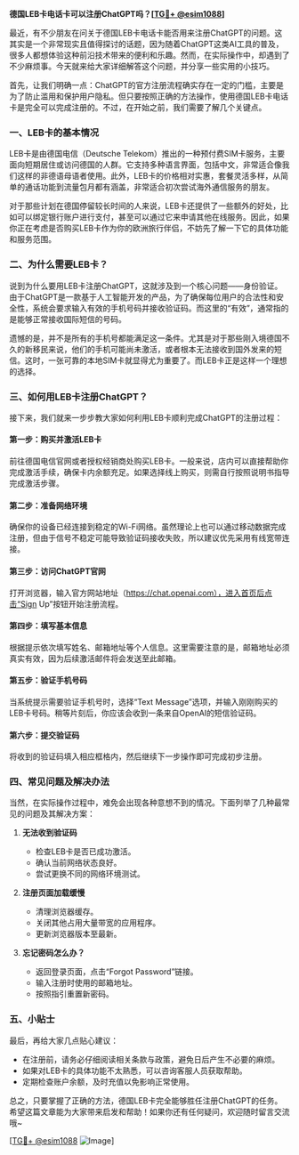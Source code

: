 **德国LEB卡电话卡可以注册ChatGPT吗？[[TG💪+ @esim1088](https://t.me/s/esim1088)]**

最近，有不少朋友在问关于德国LEB卡电话卡能否用来注册ChatGPT的问题。这其实是一个非常现实且值得探讨的话题，因为随着ChatGPT这类AI工具的普及，很多人都想体验这种前沿技术带来的便利和乐趣。然而，在实际操作中，却遇到了不少麻烦事。今天就来给大家详细解答这个问题，并分享一些实用的小技巧。

首先，让我们明确一点：ChatGPT的官方注册流程确实存在一定的门槛，主要是为了防止滥用和保护用户隐私。但只要按照正确的方法操作，使用德国LEB卡电话卡是完全可以完成注册的。不过，在开始之前，我们需要了解几个关键点。

### 一、LEB卡的基本情况

LEB卡是由德国电信（Deutsche Telekom）推出的一种预付费SIM卡服务，主要面向短期居住或访问德国的人群。它支持多种语言界面，包括中文，非常适合像我们这样的非德语母语者使用。此外，LEB卡的价格相对实惠，套餐灵活多样，从简单的通话功能到流量包月都有涵盖，非常适合初次尝试海外通信服务的朋友。

对于那些计划在德国停留较长时间的人来说，LEB卡还提供了一些额外的好处，比如可以绑定银行账户进行支付，甚至可以通过它来申请其他在线服务。因此，如果你正在考虑是否购买LEB卡作为你的欧洲旅行伴侣，不妨先了解一下它的具体功能和服务范围。

### 二、为什么需要LEB卡？

说到为什么要用LEB卡注册ChatGPT，这就涉及到一个核心问题——身份验证。由于ChatGPT是一款基于人工智能开发的产品，为了确保每位用户的合法性和安全性，系统会要求输入有效的手机号码并接收验证码。而这里的“有效”，通常指的是能够正常接收国际短信的号码。

遗憾的是，并不是所有的手机号都能满足这一条件。尤其是对于那些刚入境德国不久的新移民来说，他们的手机可能尚未激活，或者根本无法接收到国外发来的短信。这时，一张可靠的本地SIM卡就显得尤为重要了。而LEB卡正是这样一个理想的选择。

### 三、如何用LEB卡注册ChatGPT？

接下来，我们就来一步步教大家如何利用LEB卡顺利完成ChatGPT的注册过程：

#### 第一步：购买并激活LEB卡
前往德国电信官网或者授权经销商处购买LEB卡。一般来说，店内可以直接帮助你完成激活手续，确保卡内余额充足。如果选择线上购买，则需自行按照说明书指导完成激活步骤。

#### 第二步：准备网络环境
确保你的设备已经连接到稳定的Wi-Fi网络。虽然理论上也可以通过移动数据完成注册，但由于信号不稳定可能导致验证码接收失败，所以建议优先采用有线宽带连接。

#### 第三步：访问ChatGPT官网
打开浏览器，输入官方网站地址（https://chat.openai.com），进入首页后点击“Sign Up”按钮开始注册流程。

#### 第四步：填写基本信息
根据提示依次填写姓名、邮箱地址等个人信息。这里需要注意的是，邮箱地址必须真实有效，因为后续激活邮件将会发送至此邮箱。

#### 第五步：验证手机号码
当系统提示需要验证手机号时，选择“Text Message”选项，并输入刚刚购买的LEB卡号码。稍等片刻后，你应该会收到一条来自OpenAI的短信验证码。

#### 第六步：提交验证码
将收到的验证码填入相应框格内，然后继续下一步操作即可完成初步注册。

### 四、常见问题及解决办法

当然，在实际操作过程中，难免会出现各种意想不到的情况。下面列举了几种最常见的问题及其解决方案：

1. **无法收到验证码**
   - 检查LEB卡是否已成功激活。
   - 确认当前网络状态良好。
   - 尝试更换不同的网络环境测试。

2. **注册页面加载缓慢**
   - 清理浏览器缓存。
   - 关闭其他占用大量带宽的应用程序。
   - 更新浏览器版本至最新。

3. **忘记密码怎么办？**
   - 返回登录页面，点击“Forgot Password”链接。
   - 输入注册时使用的邮箱地址。
   - 按照指引重置新密码。

### 五、小贴士

最后，再给大家几点贴心建议：
- 在注册前，请务必仔细阅读相关条款与政策，避免日后产生不必要的麻烦。
- 如果对LEB卡的具体功能不太熟悉，可以咨询客服人员获取帮助。
- 定期检查账户余额，及时充值以免影响正常使用。

总之，只要掌握了正确的方法，德国LEB卡完全能够胜任注册ChatGPT的任务。希望这篇文章能为大家带来启发和帮助！如果你还有任何疑问，欢迎随时留言交流哦~

[[TG💪+ @esim1088](https://t.me/s/esim1088) ![Image](https://i.postimg.cc/4NQfJmqS/Snipaste-2025-05-13-00-14-12.png)]
